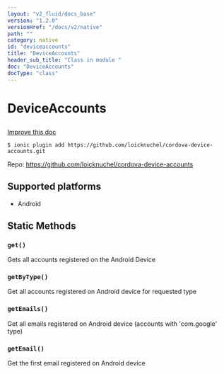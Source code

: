 ```yaml
---
layout: "v2_fluid/docs_base"
version: "1.2.0"
versionHref: "/docs/v2/native"
path: ""
category: native
id: "deviceaccounts"
title: "DeviceAccounts"
header_sub_title: "Class in module "
doc: "DeviceAccounts"
docType: "class"
---
```









<h1 class="api-title">

  
  DeviceAccounts
  

  

  

</h1>

<a class="improve-v2-docs" href='http://github.com/driftyco/ionic-native/edit/master/src/plugins/deviceaccounts.ts#L0'>
  Improve this doc
</a>





<!-- decorators -->


<pre><code>$ ionic plugin add https://github.com/loicknuchel/cordova-device-accounts.git</code></pre>
<p>Repo:
  <a href="https://github.com/loicknuchel/cordova-device-accounts">
    https://github.com/loicknuchel/cordova-device-accounts
  </a>
</p>

<!-- description -->



<!-- @platforms tag -->
<h2>Supported platforms</h2>

<ul>
  <li>Android</li>
  </ul>

<!-- @platforms tag end -->


<!-- @usage tag -->


<!-- @property tags -->
<h2>Static Methods</h2>
<div id="get"></div>
<h3><code>get()</code>

</h3>

Gets all accounts registered on the Android Device










<div id="getByType"></div>
<h3><code>getByType()</code>

</h3>

Get all accounts registered on Android device for requested type










<div id="getEmails"></div>
<h3><code>getEmails()</code>

</h3>

Get all emails registered on Android device (accounts with 'com.google' type)










<div id="getEmail"></div>
<h3><code>getEmail()</code>

</h3>

Get the first email registered on Android device











<!-- methods on the class --><!-- related link --><!-- end content block -->


<!-- end body block -->

